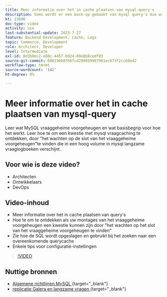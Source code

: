 ```yaml
---
title: Meer informatie over het in cache plaatsen van mysql-query's
description: Soms wordt er een back-up gemaakt van mysql query's die wachten op een slot. In deze zelfstudie wordt uitgelegd wat het in cache plaatsen van query's is en worden enkele aanbevelingen gedaan voor instellingen als u problemen hebt.
kt: 13690
doc-type: video
activity: use
last-substantial-update: 2023-7-27
feature: Backend Development, Cache, Logs
topic: Commerce, Development
role: Architect, Developer
level: Intermediate
exl-id: 8d3b0ec2-e80c-4457-b924-69e8b8cedf03
source-git-commit: 608196b8f68fcd299059907981ec673f2cc60e42
workflow-type: tm+mt
source-wordcount: '142'
ht-degree: 0%

---
```


# Meer informatie over het in cache plaatsen van mysql-query

Leer wat MySQL vraaggeheime voorgeheugen en wat basisbegrip voor hoe het werkt. Leer hoe te om een kwestie met mysql vraagcaching te ontdekken, door &quot;het wachten op de slot van het vraaggeheime voorgeheugen&quot;te vinden die in een hoog volume in mysql langzame vraaglogboeken verschijnt.

## Voor wie is deze video?

- Architecten
- Ontwikkelaars
- DevOps

## Video-inhoud

- Meer informatie over het in cache plaatsen van query&#39;s
- Hoe te om te ontdekken als uw montages van het vraaggeheime voorgeheugen een kwestie kunnen zijn door &quot;het wachten op het slot van het vraaggeheime voorgeheugen te vinden&quot;
- Zie hoe de SQL wordt opgeslagen en gebruikt bij het zoeken naar een overeenkomende querycache
- Enkele tips voor configuratie-instellingen

>[!VIDEO](https://video.tv.adobe.com/v/3422015?learn=on)

## Nuttige bronnen

- [ Algemene richtlijnen MySQL ](https://experienceleague.adobe.com/docs/commerce-operations/installation-guide/prerequisites/database-server/mysql.html?lang=en){target="_blank"}
- [ replicatie Galera en langzame vragen ](https://experienceleague.adobe.com/docs/commerce-learn/tutorials/backend-development/galera-db-slow-replication.html){target="_blank"}
